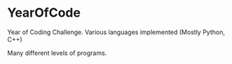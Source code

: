 # YearOfCode

Year of Coding Challenge. Various languages implemented (Mostly Python, C++) 

Many different levels of programs. 
